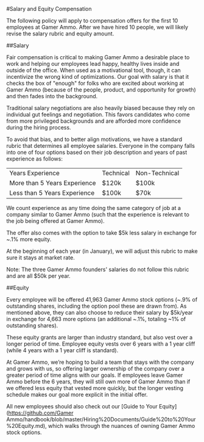 #Salary and Equity Compensation

The following policy will apply to compensation offers for the first 10 employees at Gamer Ammo. After we have hired 10 people, we will likely revise the salary rubric and equity amount.

##Salary

Fair compensation is critical to making Gamer Ammo a desirable place to work and helping our employees lead happy, healthy lives inside and outside of the office. When used as a motivational tool, though, it can incentivize the wrong kind of optimizations. Our goal with salary is that it checks the box of "enough" for folks who are excited about working at Gamer Ammo (because of the people, product, and opportunity for growth) and then fades into the background.

Traditional salary negotiations are also heavily biased because they rely on individual gut feelings and negotiation. This favors candidates who come from more privileged backgrounds and are afforded more confidence during the hiring process.

To avoid that bias, and to better align motivations, we have a standard rubric that determines all employee salaries. Everyone in the company falls into one of four options based on their job description and years of past experience as follows:

<table>
  <tr>
    <td>Years Experience</td>
    <td>Technical</td>
    <td>Non-Technical</td>
  </tr>
  <tr>
    <td>More than 5 Years Experience</td>
    <td>$120k</td>
    <td>$100k</td>
  </tr>
  <tr>
    <td>Less than 5 Years Experience</td>
    <td>$100k</td>
    <td>$70k</td>
  </tr>
</table>


We count experience as any time doing the same category of job at a company similar to Gamer Ammo (such that the experience is relevant to the job being offered at Gamer Ammo).

The offer also comes with the option to take $5k less salary in exchange for ~.1% more equity.

At the beginning of each year (in January), we will adjust this rubric to make sure it stays at market rate.

Note: The three Gamer Ammo founders' salaries do not follow this rubric and are all $50k per year.

##Equity

Every employee will be offered 41,963 Gamer Ammo stock options (~.9% of outstanding shares, including the option pool these are drawn from). As mentioned above, they can also choose to reduce their salary by $5k/year in exchange for 4,663 more options (an additional ~.1%, totaling ~1% of outstanding shares).

These equity grants are larger than industry standard, but also vest over a longer period of time. Employee equity vests over 6 years with a 1 year cliff (while 4 years with a 1 year cliff is standard).

At Gamer Ammo, we’re hoping to build a team that stays with the company and grows with us, so offering larger ownership of the company over a greater period of time aligns with our goals. If employees leave Gamer Ammo before the 6 years, they will still own more of Gamer Ammo than if we offered less equity that vested more quickly, but the longer vesting schedule makes our goal more explicit in the initial offer.

All new employees should also check out our [Guide to Your Equity](https://github.com/Gamer Ammo/handbook/blob/master/Hiring%20Documents/Guide%20to%20Your%20Equity.md), which walks through the nuances of owning Gamer Ammo stock options.
